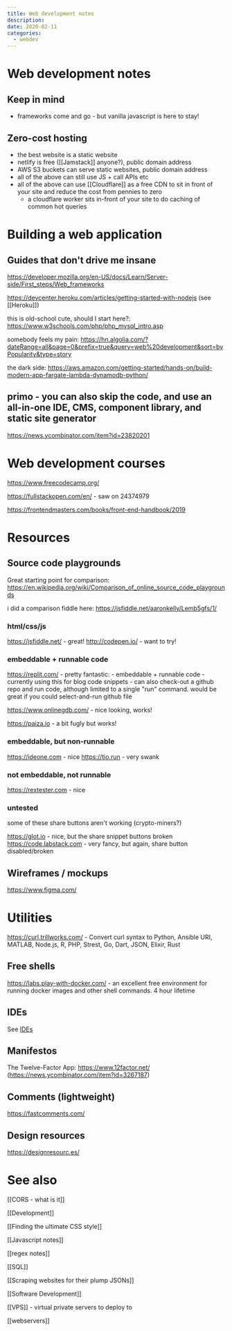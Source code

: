 ```yaml
---
title: Web development notes
description:
date: 2020-02-11
categories:
  - webdev
---
```


# Web development notes
## Keep in mind
- frameworks come and go - but vanilla javascript is here to stay!

## Zero-cost hosting
- the best website is a static website 
- netlify is free ([[Jamstack]] anyone?), public domain address
- AWS S3 buckets can serve static websites, public domain address
- all of the above can still use JS + call APIs etc
- all of the above can use [[Cloudflare]] as a free CDN to sit in front of your site and reduce the cost from pennies to zero
	- a cloudflare worker sits in-front of your site to do caching of common hot queries 

# Building a web application
## Guides that don't drive me insane

https://developer.mozilla.org/en-US/docs/Learn/Server-side/First_steps/Web_frameworks

https://devcenter.heroku.com/articles/getting-started-with-nodejs (see [[Heroku]])

this is old-school cute, should I start here?: https://www.w3schools.com/php/php_mysql_intro.asp

somebody feels my pain: https://hn.algolia.com/?dateRange=all&page=0&prefix=true&query=web%20development&sort=byPopularity&type=story

the dark side: https://aws.amazon.com/getting-started/hands-on/build-modern-app-fargate-lambda-dynamodb-python/

## primo - you can also skip the code, and use an all-in-one IDE, CMS, component library, and static site generator
https://news.ycombinator.com/item?id=23820201

# Web development courses
https://www.freecodecamp.org/

https://fullstackopen.com/en/ - saw on 24374979

https://frontendmasters.com/books/front-end-handbook/2019

# Resources

## Source code playgrounds

Great starting point for comparison: https://en.wikipedia.org/wiki/Comparison_of_online_source_code_playgrounds

i did a comparison fiddle here: https://jsfiddle.net/aaronkelly/Lemb5gfs/1/

### html/css/js

https://jsfiddle.net/ - great!
http://codepen.io/ - want to try!

### embeddable + runnable code

https://replit.com/ - pretty fantastic:
	- embeddable + runnable code
	- currently using this for blog code snippets
	- can also check-out a github repo and run code, although limited to a single "run" command. would be great if you could select-and-run github file


https://www.onlinegdb.com/ - nice looking, works!

https://paiza.io - a bit fugly but works!

### embeddable, but non-runnable

https://ideone.com - nice
https://tio.run - very swank

### not embeddable, not runnable

https://rextester.com - nice

### untested

some of these share buttons aren't working (crypto-miners?)

https://glot.io - nice, but the share snippet buttons broken
https://code.labstack.com - very fancy, but again, share button disabled/broken


## Wireframes / mockups

https://www.figma.com/

# Utilities
https://curl.trillworks.com/ - Convert curl syntax to Python, Ansible URI, MATLAB, Node.js, R, PHP, Strest, Go, Dart, JSON, Elixir, Rust

## Free shells
https://labs.play-with-docker.com/ - an excellent free environment for running docker images and other shell commands. 4 hour lifetime

## IDEs
See [IDEs](IDEs.md)

## Manifestos
The Twelve-Factor App: https://www.12factor.net/ (https://news.ycombinator.com/item?id=3267187)

## Comments (lightweight)
https://fastcomments.com/

## Design resources
https://designresourc.es/

# See also

[[CORS - what is it]]

[[Development]]

[[Finding the ultimate CSS style]]

[[Javascript notes]]

[[regex notes]]

[[SQL]]

[[Scraping websites for their plump JSONs]]

[[Software Development]]

[[VPS]] - virtual private servers to deploy to

[[webservers]]
